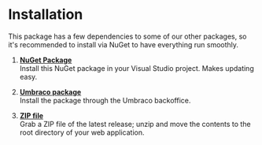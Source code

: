 # Installation

This package has a few dependencies to some of our other packages, so it's recommended to install via NuGet to have everything run smoothly.

1. [**NuGet Package**][NuGetPackage]  
Install this NuGet package in your Visual Studio project. Makes updating easy.

1. [**Umbraco package**][UmbracoPackage]  
Install the package through the Umbraco backoffice.

1. [**ZIP file**][GitHubRelease]  
Grab a ZIP file of the latest release; unzip and move the contents to the root directory of your web application.


[NuGetPackage]: https://www.nuget.org/packages/Skybrud.ImagePicker
[UmbracoPackage]: https://our.umbraco.org/projects/backoffice-extensions/skybrudimagepicker/
[GitHubRelease]: https://github.com/skybrud/Skybrud.ImagePicker/releases